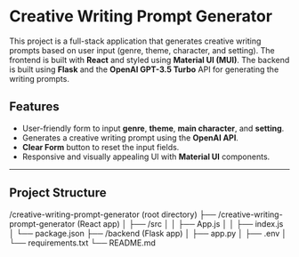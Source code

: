# Creative Writing Prompt Generator

This project is a full-stack application that generates creative writing prompts based on user input (genre, theme, character, and setting). The frontend is built with **React** and styled using **Material UI (MUI)**. The backend is built using **Flask** and the **OpenAI GPT-3.5 Turbo** API for generating the writing prompts.

## Features
- User-friendly form to input **genre**, **theme**, **main character**, and **setting**.
- Generates a creative writing prompt using the **OpenAI API**.
- **Clear Form** button to reset the input fields.
- Responsive and visually appealing UI with **Material UI** components.

---

## Project Structure

/creative-writing-prompt-generator (root directory) ├── /creative-writing-prompt-generator (React app) │ ├── /src │ │ ├── App.js │ │ ├── index.js │ └── package.json ├── /backend (Flask app) │ ├── app.py │ ├── .env │ └── requirements.txt └── README.md
